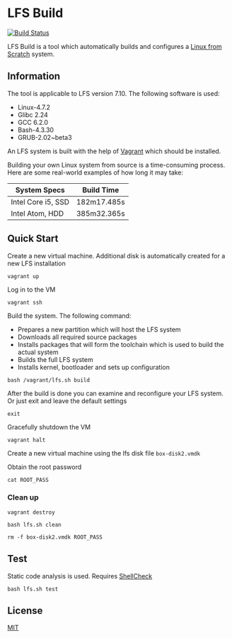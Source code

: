 # LFS Build
[![Build Status](https://travis-ci.org/nmuzychuk/lfs-build.svg?branch=master)](https://travis-ci.org/nmuzychuk/lfs-build)

LFS Build is a tool which automatically builds and configures a [Linux from Scratch](http://www.linuxfromscratch.org/lfs/) system.

## Information
The tool is applicable to LFS version 7.10. The following software is used:
* Linux-4.7.2
* Glibc 2.24
* GCC 6.2.0
* Bash-4.3.30
* GRUB-2.02~beta3

An LFS system is built with the help of [Vagrant](https://www.vagrantup.com/) which should be installed.

Building your own Linux system from source is a time-consuming process. Here are some real-world examples of how long it may take:

| System Specs       | Build Time    |
| ------------------ |:-------------:|
| Intel Core i5, SSD | 182m17.485s   |
| Intel Atom, HDD    | 385m32.365s   |

## Quick Start
Create a new virtual machine. Additional disk is automatically created for a new LFS installation
```console
vagrant up
```
Log in to the VM
```console
vagrant ssh
```
Build the system. The following command:
* Prepares a new partition which will host the LFS system
* Downloads all required source packages
* Installs packages that will form the toolchain which is used to build the actual system
* Builds the full LFS system
* Installs kernel, bootloader and sets up configuration

```console
bash /vagrant/lfs.sh build
```
After the build is done you can examine and reconfigure your LFS system. Or just exit and leave the default settings
```console
exit
```
Gracefully shutdown the VM
```console
vagrant halt
```
Create a new virtual machine using the lfs disk file `box-disk2.vmdk`

Obtain the root password
```console
cat ROOT_PASS
```

### Clean up
```console
vagrant destroy
```
```console
bash lfs.sh clean
```
```console
rm -f box-disk2.vmdk ROOT_PASS
```

## Test
Static code analysis is used. Requires [ShellCheck](https://github.com/koalaman/shellcheck)
```console
bash lfs.sh test
```

## License
[MIT](LICENSE)
